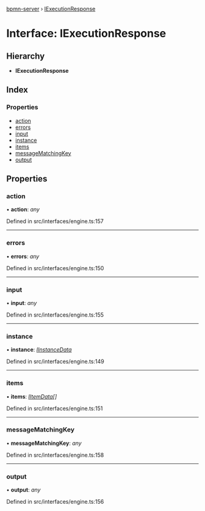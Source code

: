 [bpmn-server](../README.md) › [IExecutionResponse](iexecutionresponse.md)

# Interface: IExecutionResponse

## Hierarchy

* **IExecutionResponse**

## Index

### Properties

* [action](iexecutionresponse.md#action)
* [errors](iexecutionresponse.md#errors)
* [input](iexecutionresponse.md#input)
* [instance](iexecutionresponse.md#instance)
* [items](iexecutionresponse.md#items)
* [messageMatchingKey](iexecutionresponse.md#messagematchingkey)
* [output](iexecutionresponse.md#output)

## Properties

###  action

• **action**: *any*

Defined in src/interfaces/engine.ts:157

___

###  errors

• **errors**: *any*

Defined in src/interfaces/engine.ts:150

___

###  input

• **input**: *any*

Defined in src/interfaces/engine.ts:155

___

###  instance

• **instance**: *[IInstanceData](iinstancedata.md)*

Defined in src/interfaces/engine.ts:149

___

###  items

• **items**: *[IItemData](iitemdata.md)[]*

Defined in src/interfaces/engine.ts:151

___

###  messageMatchingKey

• **messageMatchingKey**: *any*

Defined in src/interfaces/engine.ts:158

___

###  output

• **output**: *any*

Defined in src/interfaces/engine.ts:156
